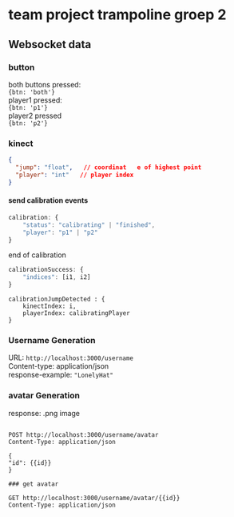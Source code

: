 # team project trampoline groep 2

## Websocket data
### button
both buttons pressed:    
`{btn: 'both'}`  
player1 pressed:  
`{btn: 'p1'}`  
player2 pressed   
`{btn: 'p2'}`

### kinect
```json
{
  "jump": "float",   // coordinat   e of highest point
  "player": "int"   // player index
}
```

#### send calibration events
```js
calibration: {
    "status": "calibrating" | "finished",
    "player": "p1" | "p2"
}
```

end of calibration
```js
calibrationSuccess: {
    "indices": [i1, i2]
}
```

    calibrationJumpDetected : {
        kinectIndex: i,
        playerIndex: calibratingPlayer
    }



### Username Generation
URL: `http://localhost:3000/username`    
Content-type: application/json  
response-example: `"LonelyHat"`  

### avatar Generation

response: .png image

```http request

POST http://localhost:3000/username/avatar
Content-Type: application/json

{
"id": {{id}}
}

### get avatar

GET http://localhost:3000/username/avatar/{{id}}
Content-Type: application/json


```